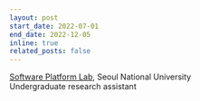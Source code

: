 ```yaml
---
layout: post
start_date: 2022-07-01
end_date: 2022-12-05
inline: true
related_posts: false
---
```


[Software Platform Lab](https://spl.snu.ac.kr/), Seoul National University  
Undergraduate research assistant